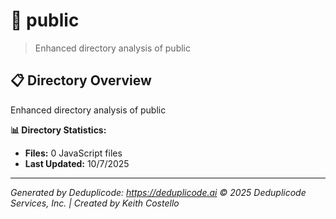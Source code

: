 # 📁 public

> Enhanced directory analysis of public

## 📋 Directory Overview

Enhanced directory analysis of public

**📊 Directory Statistics:**
- **Files:** 0 JavaScript files
- **Last Updated:** 10/7/2025

---

*Generated by Deduplicode: https://deduplicode.ai*
*© 2025 Deduplicode Services, Inc. | Created by Keith Costello*
